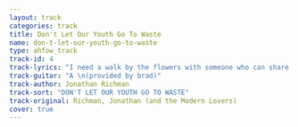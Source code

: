 ```yaml
---
layout: track
categories: track
title: Don't Let Our Youth Go To Waste
name: don-t-let-our-youth-go-to-waste
type: ahfow_track
track-id: 4
track-lyrics: "I need a walk by the flowers with someone who can share my face\nLooks like nobody could take your place\nAnd I could bleed in sympathy with you\nOn those days\nAnd I could drink up everything you have\nDon't let it go to waste\nI could show you memories\nTo rival Berlin in the Thirties\nI understand your dating bar ways\nAnd I could bleed in sympathy with you\nOn those days\nAnd I could drink up everything you have\nDon't let it go to waste\nSay something warm, say something nice\nI can't to see you when you're cold\nNor can I stand being out of your life\nAnd I could bleed in sympathy with you\nOn those days\nAnd I could drink up everything you have\nDon't let our youth go to waste"
track-guitar: "A \n(provided by brad)"
track-author: Jonathan Richman
track-sort: "DON'T LET OUR YOUTH GO TO WASTE"
track-original: Richman, Jonathan (and the Modern Lovers)
cover: true
---
```

